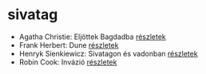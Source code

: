 # sivatag

- Agatha Christie: Eljöttek Bagdadba [részletek](_details/Agatha%20Christie.md#id_65)
- Frank Herbert: Dune [részletek](_details/Frank%20Herbert.md#id_182)
- Henryk Sienkiewicz: Sivatagon és vadonban [részletek](_details/Henryk%20Sienkiewicz.md#id_382)
- Robin Cook: Invázió [részletek](_details/Robin%20Cook.md#id_92)